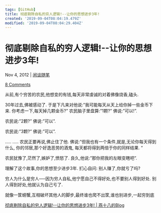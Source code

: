 ```yaml
---
tags: [GitHub]
title: 彻底剔除自私的穷人逻辑!--让你的思想进步3年!
created: '2019-09-04T08:04:19.479Z'
modified: '2019-09-04T08:04:29.404Z'
---
```


# 彻底剔除自私的穷人逻辑!\-\-让你的思想进步3年!

Nov 4, 2012 | [闲谈随笔](https://www.yanshiba.com/categories/%E9%97%B2%E8%B0%88%E9%9A%8F%E7%AC%94/)

[8 Comments](https://www.yanshiba.com/2012/11/04/%E5%BD%BB%E5%BA%95%E5%89%94%E9%99%A4%E8%87%AA%E7%A7%81%E7%9A%84%E7%A9%B7%E4%BA%BA%E9%80%BB%E8%BE%91/#disqus_thread)

从前,有个穷苦的农民,他想变的有钱,每天非常虔诚的对着佛像烧香,磕头.

30年过去,佛被感动了.
于是下凡来对他说:”我可能每天从天上给你掉一些金币下来. 你考虑一下,每天掉几颗金币?”
农民脑子里盘算:”1颗?”
佛说:”可以!”.

农民说:”2颗?”
佛说:”可以”.

农民说:”3颗?”
佛说:”可以”.

…..
…..
农民正要再说,佛止住了他.
佛说:”但我也有一个条件,就是,无论你每天得到什么,
你的邻居,那个好逸恶劳的酒鬼,
每天都将得到两倍于你的同样结果.
“

农民犹豫了,茫然了,嫉妒了,愤怒了.
良久,他说:”那你把我的左眼变瞎吧”.

理解了这个故事,你的思想至少进步3年.
扪心自问: 别人赚了,你就亏了吗?

穷人为什么是穷人—–因为穷人自私,他宁愿自己不得好处,也不要别人得到好处.
别人得到好处,他就认为自己亏了.

就像一筐螃蟹,互相破坏其他人的脚步,最终谁也爬不出筐,谁也别进步,一起穷到底


[彻底剔除自私的穷人逻辑!--让你的思想进步3年! | 燕十八的Blog](https://www.yanshiba.com/2012/11/04/%E5%BD%BB%E5%BA%95%E5%89%94%E9%99%A4%E8%87%AA%E7%A7%81%E7%9A%84%E7%A9%B7%E4%BA%BA%E9%80%BB%E8%BE%91/)


